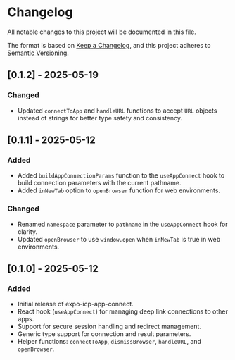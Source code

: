 # Changelog

All notable changes to this project will be documented in this file.

The format is based on [Keep a Changelog](https://keepachangelog.com/en/1.0.0/),
and this project adheres to [Semantic Versioning](https://semver.org/spec/v2.0.0.html).

## [0.1.2] - 2025-05-19

### Changed
- Updated `connectToApp` and `handleURL` functions to accept `URL` objects instead of strings for better type safety and consistency.

## [0.1.1] - 2025-05-12

### Added
- Added `buildAppConnectionParams` function to the `useAppConnect` hook to build connection parameters with the current pathname.
- Added `inNewTab` option to `openBrowser` function for web environments.

### Changed
- Renamed `namespace` parameter to `pathname` in the `useAppConnect` hook for clarity.
- Updated `openBrowser` to use `window.open` when `inNewTab` is true in web environments.

## [0.1.0] - 2025-05-12

### Added
- Initial release of expo-icp-app-connect.
- React hook (`useAppConnect`) for managing deep link connections to other apps.
- Support for secure session handling and redirect management.
- Generic type support for connection and result parameters.
- Helper functions: `connectToApp`, `dismissBrowser`, `handleURL`, and `openBrowser`.